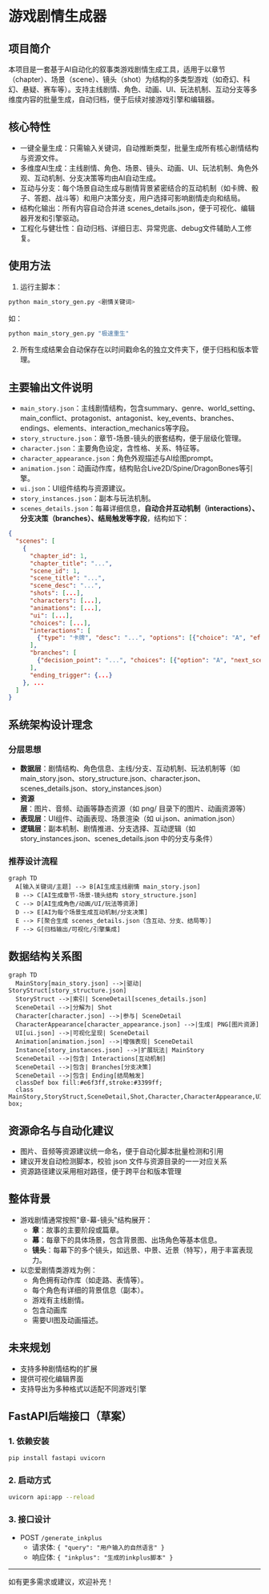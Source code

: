 # 游戏剧情生成器

## 项目简介
本项目是一套基于AI自动化的叙事类游戏剧情生成工具，适用于以章节（chapter）、场景（scene）、镜头（shot）为结构的多类型游戏（如奇幻、科幻、悬疑、赛车等）。支持主线剧情、角色、动画、UI、玩法机制、互动分支等多维度内容的批量生成，自动归档，便于后续对接游戏引擎和编辑器。

## 核心特性
- 一键全量生成：只需输入关键词，自动推断类型，批量生成所有核心剧情结构与资源文件。
- 多维度AI生成：主线剧情、角色、场景、镜头、动画、UI、玩法机制、角色外观、互动机制、分支决策等均由AI自动生成。
- 互动与分支：每个场景自动生成与剧情背景紧密结合的互动机制（如卡牌、骰子、答题、战斗等）和用户决策分支，用户选择可影响剧情走向和结局。
- 结构化输出：所有内容自动合并进 scenes_details.json，便于可视化、编辑器开发和引擎驱动。
- 工程化与健壮性：自动归档、详细日志、异常兜底、debug文件辅助人工修复。

## 使用方法

1. 运行主脚本：
```bash
python main_story_gen.py <剧情关键词>
```
如：
```bash
python main_story_gen.py "极速重生"
```
2. 所有生成结果会自动保存在以时间戳命名的独立文件夹下，便于归档和版本管理。

## 主要输出文件说明
- `main_story.json`：主线剧情结构，包含summary、genre、world_setting、main_conflict、protagonist、antagonist、key_events、branches、endings、elements、interaction_mechanics等字段。
- `story_structure.json`：章节-场景-镜头的嵌套结构，便于层级化管理。
- `character.json`：主要角色设定，含性格、关系、特征等。
- `character_appearance.json`：角色外观描述与AI绘图prompt。
- `animation.json`：动画动作库，结构贴合Live2D/Spine/DragonBones等引擎。
- `ui.json`：UI组件结构与资源建议。
- `story_instances.json`：副本与玩法机制。
- `scenes_details.json`：每幕详细信息，**自动合并互动机制（interactions）、分支决策（branches）、结局触发等字段**，结构如下：

```json
{
  "scenes": [
    {
      "chapter_id": 1,
      "chapter_title": "...",
      "scene_id": 1,
      "scene_title": "...",
      "scene_desc": "...",
      "shots": [...],
      "characters": [...],
      "animations": [...],
      "ui": [...],
      "choices": [...],
      "interactions": [
        {"type": "卡牌", "desc": "...", "options": [{"choice": "A", "effect": "..."}], "background_relevance": "..."}
      ],
      "branches": [
        {"decision_point": "...", "choices": [{"option": "A", "next_scene": 2, "impact": "..."}]}
      ],
      "ending_trigger": {...}
    }, ...
  ]
}
```

## 系统架构设计理念

### 分层思想
- **数据层**：剧情结构、角色信息、主线/分支、互动机制、玩法机制等（如 main_story.json、story_structure.json、character.json、scenes_details.json、story_instances.json）
- **资源层**：图片、音频、动画等静态资源（如 png/ 目录下的图片、动画资源等）
- **表现层**：UI组件、动画表现、场景渲染（如 ui.json、animation.json）
- **逻辑层**：副本机制、剧情推进、分支选择、互动逻辑（如 story_instances.json、scenes_details.json 中的分支与条件）

### 推荐设计流程

```mermaid
graph TD
  A[输入关键词/主题] --> B[AI生成主线剧情 main_story.json]
  B --> C[AI生成章节-场景-镜头结构 story_structure.json]
  C --> D[AI生成角色/动画/UI/玩法等资源]
  D --> E[AI为每个场景生成互动机制/分支决策]
  E --> F[聚合生成 scenes_details.json（含互动、分支、结局等）]
  F --> G[归档输出/可视化/引擎集成]
```

## 数据结构关系图

```mermaid
graph TD
  MainStory[main_story.json] -->|驱动| StoryStruct[story_structure.json]
  StoryStruct -->|索引| SceneDetail[scenes_details.json]
  SceneDetail -->|分解为| Shot
  Character[character.json] -->|参与| SceneDetail
  CharacterAppearance[character_appearance.json] -->|生成| PNG[图片资源]
  UI[ui.json] -->|可视化呈现| SceneDetail
  Animation[animation.json] -->|增强表现| SceneDetail
  Instance[story_instances.json] -->|扩展玩法| MainStory
  SceneDetail -->|包含| Interactions[互动机制]
  SceneDetail -->|包含| Branches[分支决策]
  SceneDetail -->|包含| Ending[结局触发]
  classDef box fill:#e6f3ff,stroke:#3399ff;
  class MainStory,StoryStruct,SceneDetail,Shot,Character,CharacterAppearance,UI,Animation,Instance,PNG,Interactions,Branches,Ending box;
```

## 资源命名与自动化建议
- 图片、音频等资源建议统一命名，便于自动化脚本批量检测和引用
- 建议开发自动检测脚本，校验 json 文件与资源目录的一一对应关系
- 资源路径建议采用相对路径，便于跨平台和版本管理

## 整体背景
- 游戏剧情通常按照"章-幕-镜头"结构展开：
  - **章**：故事的主要阶段或篇章。
  - **幕**：每章下的具体场景，包含背景图、出场角色等基本信息。
  - **镜头**：每幕下的多个镜头，如远景、中景、近景（特写），用于丰富表现力。
- 以恋爱剧情类游戏为例：
  - 角色拥有动作库（如走路、表情等）。
  - 每个角色有详细的背景信息（副本）。
  - 游戏有主线剧情。
  - 包含动画库
  - 需要UI图及动画描述。

## 未来规划
- 支持多种剧情结构的扩展
- 提供可视化编辑界面
- 支持导出为多种格式以适配不同游戏引擎

## FastAPI后端接口（草案）

### 1. 依赖安装
```bash
pip install fastapi uvicorn
```

### 2. 启动方式
```bash
uvicorn api:app --reload
```

### 3. 接口设计
- POST `/generate_inkplus`
    - 请求体: `{ "query": "用户输入的自然语言" }`
    - 响应体: `{ "inkplus": "生成的inkplus脚本" }`

---
如有更多需求或建议，欢迎补充！ 